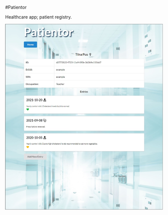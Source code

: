 #Patientor

Healthcare app; patient registry.

![alt text](https://github.com/Vrezerino/Patientor/blob/main/front-end/public/ui.jpg?raw=true)